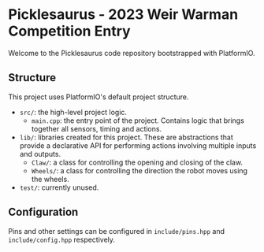 # Picklesaurus - 2023 Weir Warman Competition Entry
Welcome to the Picklesaurus code repository bootstrapped with PlatformIO.

## Structure
This project uses PlatformIO's default project structure.

- `src/`: the high-level project logic.
  - `main.cpp`: the entry point of the project.  Contains logic that brings together all sensors, timing and actions.
- `lib/`: libraries created for this project.  These are abstractions that provide a declarative API for performing actions involving multiple inputs and outputs.
  - `Claw/`: a class for controlling the opening and closing of the claw.
  - `Wheels/`: a class for controlling the direction the robot moves using the wheels.
- `test/`: currently unused.

## Configuration
Pins and other settings can be configured in `include/pins.hpp` and `include/config.hpp` respectively.
